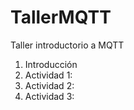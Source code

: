 # TallerMQTT
Taller introductorio a MQTT

1. Introducción
2. Actividad 1:
3. Actividad 2:
4. Actividad 3: